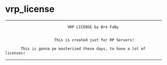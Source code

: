 # vrp_license

--------------------------------------------------------------------------------------------

                                VRP LICENSE by Bre FaBy
                                
                                
                          This is created just for RP Servers!
        
           This is gonna pe masterized these days, to have a lot of licenses!

--------------------------------------------------------------------------------------------
